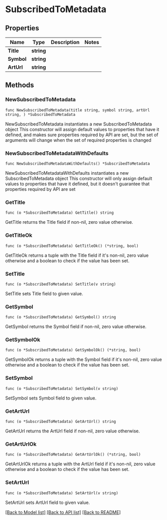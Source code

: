 # SubscribedToMetadata

## Properties

Name | Type | Description | Notes
------------ | ------------- | ------------- | -------------
**Title** | **string** |  | 
**Symbol** | **string** |  | 
**ArtUrl** | **string** |  | 

## Methods

### NewSubscribedToMetadata

`func NewSubscribedToMetadata(title string, symbol string, artUrl string, ) *SubscribedToMetadata`

NewSubscribedToMetadata instantiates a new SubscribedToMetadata object
This constructor will assign default values to properties that have it defined,
and makes sure properties required by API are set, but the set of arguments
will change when the set of required properties is changed

### NewSubscribedToMetadataWithDefaults

`func NewSubscribedToMetadataWithDefaults() *SubscribedToMetadata`

NewSubscribedToMetadataWithDefaults instantiates a new SubscribedToMetadata object
This constructor will only assign default values to properties that have it defined,
but it doesn't guarantee that properties required by API are set

### GetTitle

`func (o *SubscribedToMetadata) GetTitle() string`

GetTitle returns the Title field if non-nil, zero value otherwise.

### GetTitleOk

`func (o *SubscribedToMetadata) GetTitleOk() (*string, bool)`

GetTitleOk returns a tuple with the Title field if it's non-nil, zero value otherwise
and a boolean to check if the value has been set.

### SetTitle

`func (o *SubscribedToMetadata) SetTitle(v string)`

SetTitle sets Title field to given value.


### GetSymbol

`func (o *SubscribedToMetadata) GetSymbol() string`

GetSymbol returns the Symbol field if non-nil, zero value otherwise.

### GetSymbolOk

`func (o *SubscribedToMetadata) GetSymbolOk() (*string, bool)`

GetSymbolOk returns a tuple with the Symbol field if it's non-nil, zero value otherwise
and a boolean to check if the value has been set.

### SetSymbol

`func (o *SubscribedToMetadata) SetSymbol(v string)`

SetSymbol sets Symbol field to given value.


### GetArtUrl

`func (o *SubscribedToMetadata) GetArtUrl() string`

GetArtUrl returns the ArtUrl field if non-nil, zero value otherwise.

### GetArtUrlOk

`func (o *SubscribedToMetadata) GetArtUrlOk() (*string, bool)`

GetArtUrlOk returns a tuple with the ArtUrl field if it's non-nil, zero value otherwise
and a boolean to check if the value has been set.

### SetArtUrl

`func (o *SubscribedToMetadata) SetArtUrl(v string)`

SetArtUrl sets ArtUrl field to given value.



[[Back to Model list]](../README.md#documentation-for-models) [[Back to API list]](../README.md#documentation-for-api-endpoints) [[Back to README]](../README.md)


